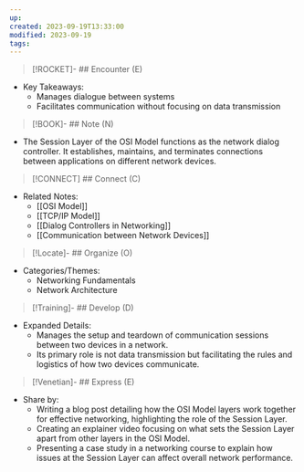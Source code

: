 ```yaml
---
up: 
created: 2023-09-19T13:33:00
modified: 2023-09-19
tags:
---
```

> [!ROCKET]- ## Encounter (E)

- Key Takeaways:
    - Manages dialogue between systems
    - Facilitates communication without focusing on data transmission

> [!BOOK]- ## Note (N)

- The Session Layer of the OSI Model functions as the network dialog controller. It establishes, maintains, and terminates connections between applications on different network devices.

> [!CONNECT] ## Connect (C)

- Related Notes:
    - [[OSI Model]]
    - [[TCP/IP Model]]
    - [[Dialog Controllers in Networking]]
    - [[Communication between Network Devices]]

> [!Locate]- ## Organize (O)

- Categories/Themes:
    - Networking Fundamentals
    - Network Architecture

> [!Training]- ## Develop (D)

- Expanded Details:
    - Manages the setup and teardown of communication sessions between two devices in a network.
    - Its primary role is not data transmission but facilitating the rules and logistics of how two devices communicate.

> [!Venetian]- ## Express (E)

- Share by:
    - Writing a blog post detailing how the OSI Model layers work together for effective networking, highlighting the role of the Session Layer.
    - Creating an explainer video focusing on what sets the Session Layer apart from other layers in the OSI Model.
    - Presenting a case study in a networking course to explain how issues at the Session Layer can affect overall network performance.